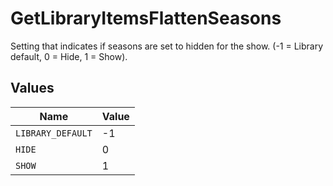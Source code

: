# GetLibraryItemsFlattenSeasons

Setting that indicates if seasons are set to hidden for the show. (-1 = Library default, 0 = Hide, 1 = Show).


## Values

| Name              | Value             |
| ----------------- | ----------------- |
| `LIBRARY_DEFAULT` | -1                |
| `HIDE`            | 0                 |
| `SHOW`            | 1                 |